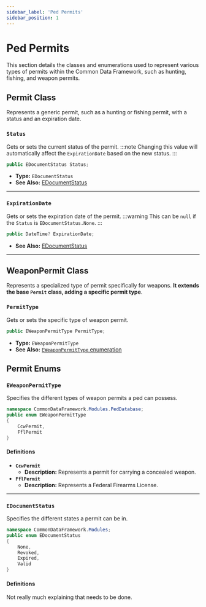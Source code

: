 ```yaml
---
sidebar_label: 'Ped Permits'
sidebar_position: 1
---
```


# Ped Permits
This section details the classes and enumerations used to represent various types of permits within the Common Data Framework, such as hunting, fishing, and weapon permits.

## Permit Class

Represents a generic permit, such as a hunting or fishing permit, with a status and an expiration date.

### `Status`

Gets or sets the current status of the permit. 
:::note
Changing this value will automatically affect the `ExpirationDate` based on the new status.
:::
```csharp
public EDocumentStatus Status;
```

-   **Type:** `EDocumentStatus`
-   **See Also:** [EDocumentStatus](#edocumentstatus)

---

### `ExpirationDate`

Gets or sets the expiration date of the permit. 
:::warning
This can be `null` if the `Status` is `EDocumentStatus.None`.
:::
```csharp
public DateTime? ExpirationDate;
```
-   **See Also:** [EDocumentStatus](#edocumentstatus)

---

## WeaponPermit Class

Represents a specialized type of permit specifically for weapons. **It extends the base `Permit` class, adding a specific permit type**.

### `PermitType`

Gets or sets the specific type of weapon permit.

```csharp
public EWeaponPermitType PermitType;
```

-   **Type:** `EWeaponPermitType`
-   **See Also:** [`EWeaponPermitType` enumeration](#eweaponpermittype)

## Permit Enums

### `EWeaponPermitType`

Specifies the different types of weapon permits a ped can possess.

```csharp
namespace CommonDataFramework.Modules.PedDatabase;
public enum EWeaponPermitType
{
    CcwPermit,
    FflPermit
}
```

#### Definitions

-   **`CcwPermit`**
    -   **Description:** Represents a permit for carrying a concealed weapon.
-   **`FflPermit`**
    -   **Description:** Represents a Federal Firearms License.

---
### `EDocumentStatus`

Specifies the different states a permit can be in.

```csharp
namespace CommonDataFramework.Modules;
public enum EDocumentStatus
{
    None,
    Revoked,
    Expired,
    Valid
}
```
#### Definitions
Not really much explaining that needs to be done.
